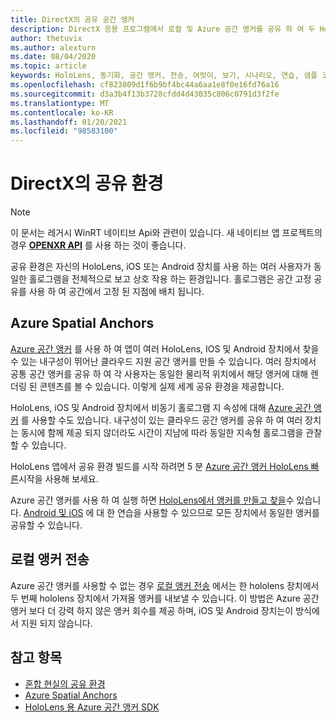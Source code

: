 ```yaml
---
title: DirectX의 공유 공간 앵커
description: DirectX 응용 프로그램에서 로컬 및 Azure 공간 앵커를 공유 하 여 두 HoloLens 장치를 동기화 하는 방법을 알아봅니다.
author: thetuvix
ms.author: alexturn
ms.date: 08/04/2020
ms.topic: article
keywords: HoloLens, 동기화, 공간 앵커, 전송, 여럿이, 보기, 시나리오, 연습, 샘플 코드, Azure, Azure 공간 앵커, 자신
ms.openlocfilehash: cf823809d1f6b9bf4bc44a6aa1e8f0e16fd76a16
ms.sourcegitcommit: d3a3b4f13b3728cfdd4d43035c806c0791d3f2fe
ms.translationtype: MT
ms.contentlocale: ko-KR
ms.lasthandoff: 01/20/2021
ms.locfileid: "98583100"
---
```

# <a name="shared-experiences-in-directx"></a>DirectX의 공유 환경

> [!NOTE]
> 이 문서는 레거시 WinRT 네이티브 Api와 관련이 있습니다.  새 네이티브 앱 프로젝트의 경우 **[OPENXR API](../native/openxr-getting-started.md)** 를 사용 하는 것이 좋습니다.

공유 환경은 자신의 HoloLens, iOS 또는 Android 장치를 사용 하는 여러 사용자가 동일한 홀로그램을 전체적으로 보고 상호 작용 하는 환경입니다. 홀로그램은 공간 고정 공유를 사용 하 여 공간에서 고정 된 지점에 배치 됩니다.

## <a name="azure-spatial-anchors"></a>Azure Spatial Anchors

<a href="/azure/spatial-anchors/overview" target="_blank">Azure 공간 앵커</a> 를 사용 하 여 앱이 여러 HoloLens, IOS 및 Android 장치에서 찾을 수 있는 내구성이 뛰어난 클라우드 지원 공간 앵커를 만들 수 있습니다.  여러 장치에서 공통 공간 앵커를 공유 하 여 각 사용자는 동일한 물리적 위치에서 해당 앵커에 대해 렌더링 된 콘텐츠를 볼 수 있습니다.  이렇게 실제 세계 공유 환경을 제공합니다.

HoloLens, iOS 및 Android 장치에서 비동기 홀로그램 지 속성에 대해 <a href="/azure/spatial-anchors/overview" target="_blank">Azure 공간 앵커</a> 를 사용할 수도 있습니다.  내구성이 있는 클라우드 공간 앵커를 공유 하 여 여러 장치는 동시에 함께 제공 되지 않더라도 시간이 지남에 따라 동일한 지속형 홀로그램을 관찰할 수 있습니다.

HoloLens 앱에서 공유 환경 빌드를 시작 하려면 5 분 <a href="/azure/spatial-anchors/quickstarts/get-started-hololens" target="_blank">Azure 공간 앵커 HoloLens 빠른</a>시작을 사용해 보세요.

Azure 공간 앵커를 사용 하 여 실행 하면 <a href="/azure/spatial-anchors/concepts/create-locate-anchors-cpp-winrt" target="_blank">HoloLens에서 앵커를 만들고 찾을</a>수 있습니다.  <a href="/azure/spatial-anchors/create-locate-anchors-overview" target="_blank">Android 및 iOS</a> 에 대 한 연습을 사용할 수 있으므로 모든 장치에서 동일한 앵커를 공유할 수 있습니다.

## <a name="local-anchor-transfers"></a>로컬 앵커 전송

Azure 공간 앵커를 사용할 수 없는 경우 [로컬 앵커 전송](../../out-of-scope/local-anchor-transfers-in-directx.md) 에서는 한 hololens 장치에서 두 번째 hololens 장치에서 가져올 앵커를 내보낼 수 있습니다.  이 방법은 Azure 공간 앵커 보다 더 강력 하지 않은 앵커 회수를 제공 하며, iOS 및 Android 장치는이 방식에서 지원 되지 않습니다.

## <a name="see-also"></a>참고 항목

* [혼합 현실의 공유 환경](shared-experiences-in-mixed-reality.md)
* <a href="/azure/spatial-anchors" target="_blank">Azure Spatial Anchors</a>
* <a href="/cpp/api/spatial-anchors/winrt/" target="_blank">HoloLens 용 Azure 공간 앵커 SDK</a>